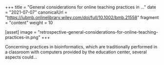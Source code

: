 +++
title = "General considerations for online teaching practices in ..."
date = "2021-07-07"
canonicalUrl = "https://iubmb.onlinelibrary.wiley.com/doi/full/10.1002/bmb.21558"
fragment = "content"
weight = 10

[asset]
    image = "retrospective-general-considerations-for-online-teaching-practices-in.png"
+++

Concerning practices in bioinformatics, which are traditionally performed 
in a classroom with computers provided by the education center, several 
aspects could...
